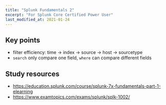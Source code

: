 ```yaml
---
title: "Splunk Fundamentals 2"
excerpt: "For Splunk Core Certified Power User"
last_modified_at: 2021-01-24
---
```


## Key points
- filter efficiency: time -> index -> source -> host -> sourcetype
- `search` only compare one field, `where` can compare different fields

## Study resources
- <https://education.splunk.com/course/splunk-7x-fundamentals-part-1-elearning>
- <https://www.examtopics.com/exams/splunk/splk-1002/>
